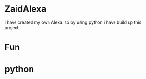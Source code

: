 # ZaidAlexa
I have created my own Alexa. so by using python i have build up this project.
# Fun
# python
